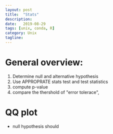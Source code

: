 ```yaml
---
layout: post
title:  "Stats"
description:
date:   2019-08-29
tags: [unix, conda, R]
category: Unix
tagline: 
---
```


# General overview:
1. Determine null and alternative hypothesis
2. Use APPROPRATE stats test and test statistics
3. compute p-value
4. compare the thershold of "error tolerace", 


# QQ plot
- null hypothesis should